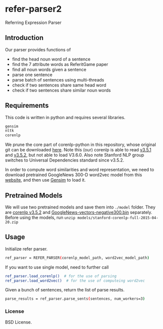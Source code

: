 # refer-parser2
Referring Expression Parser


## Introduction
Our parser provides functions of
* find the head noun word of a sentence
* find the 7 attribute words as ReferitGame paper
* find all noun words given a sentence
* parse one sentence
* parse batch of sentences using multi-threads
* check if two sentences share same head word
* check if two sentences share similar noun words

## Requirements
This code is written in python and requires several libraries.
```bash
gensim
nltk
corenlp
```
We prune the core part of corenlp-python in this repository, whose original git can be downloaded [here](https://bitbucket.org/jeremybmerrill/corenlp-python.git). 
Note this (our) corenlp is able to read [v3.5.1](http://nlp.stanford.edu/software/stanford-corenlp-full-2015-01-29.zip) and [v3.5.2](http://nlp.stanford.edu/software/stanford-corenlp-full-2015-04-20.zip), but not able to load V3.6.0. 
Also note Stanford NLP group switches to Universal Dependencies standard since v3.5.2.

In order to compute word similarities and word representation, we need to download pretrained GoogleNews 300-D word2vec model from this [website](https://code.google.com/archive/p/word2vec/), and then use [Gensim](https://radimrehurek.com/gensim/models/word2vec.html) to load it.

## Pretrained Models
We will use two pretrained models and save them into ``./model`` folder. 
They are [corenlp v3.5.2](http://nlp.stanford.edu/software/stanford-corenlp-full-2015-04-20.zip) and [GoogleNews-vectors-negative300.bin](https://drive.google.com/file/d/0B7XkCwpI5KDYNlNUTTlSS21pQmM/edit?usp=sharing) separately.
Before using the models, run ``unzip models/stanford-corenlp-full-2015-04-20.zip``

## Usage
Initialize refer parser.
```bash
ref_parser = REFER_PARSER(corenlp_model_path, word2vec_model_path)
```
If you want to use single model, need to further call
```bash
ref_parser.load_corenlp()  # for the use of parsing
ref_parser.load_word2vec()  # for the use of computeing word2vec
```

Given a bunch of sentences, return the list of parse results.
```bash
parse_results = ref_parser.parse_sents(sentences, num_workers=3)
```

### License
BSD License.


